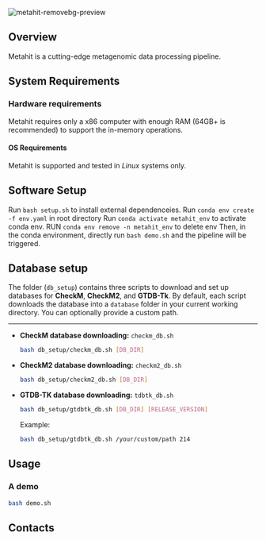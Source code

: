 ![metahit-removebg-preview](https://github.com/user-attachments/assets/205507ac-2766-470e-9c6d-2ddebc279f74)

## Overview
Metahit is a cutting-edge metagenomic data processing pipeline.

## System Requirements
### Hardware requirements
Metahit requires only a x86 computer with enough RAM (64GB+ is recommended) to support the in-memory operations.

#### OS Requirements
Metahit is supported and tested in *Linux* systems only.

## Software Setup
Run `bash setup.sh` to install external dependenceies.
Run `conda env create -f env.yaml` in root directory
Run `conda activate metahit_env` to activate conda env.
RUN `conda env remove -n metahit_env` to delete env
Then, in the conda environment, directly run `bash demo.sh` and the pipeline will be triggered.


## Database setup

The folder (`db_setup`) contains three scripts to download and set up databases for **CheckM**, **CheckM2**, and **GTDB-Tk**. By default, each script downloads the database into a `database` folder in your current working directory. You can optionally provide a custom path.

---


- **CheckM database downloading:** `checkm_db.sh`
  ```bash
  bash db_setup/checkm_db.sh [DB_DIR]
  ```

- **CheckM2 database downloading:** `checkm2_db.sh`
  ```bash
  bash db_setup/checkm2_db.sh [DB_DIR]
  ```

- **GTDB-TK database downloading:** `tdbtk_db.sh`
  ```bash
  bash db_setup/gtdbtk_db.sh [DB_DIR] [RELEASE_VERSION]
  ```
  Example:
  ```bash
  bash db_setup/gtdbtk_db.sh /your/custom/path 214
  ```

## Usage

### A demo
```bash
bash demo.sh
```

## Contacts

